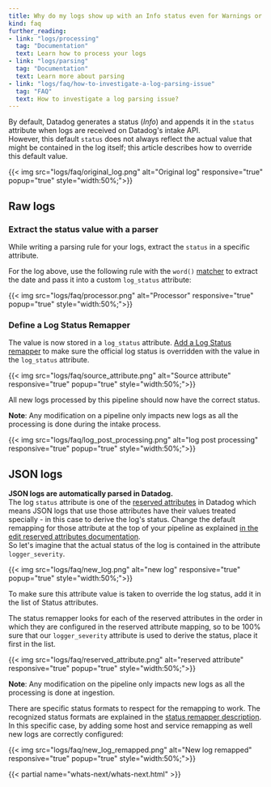 ```yaml
---
title: Why do my logs show up with an Info status even for Warnings or Errors?
kind: faq
further_reading:
- link: "logs/processing"
  tag: "Documentation"
  text: Learn how to process your logs
- link: "logs/parsing"
  tag: "Documentation"
  text: Learn more about parsing
- link: "logs/faq/how-to-investigate-a-log-parsing-issue"
  tag: "FAQ"
  text: How to investigate a log parsing issue?
---
```


By default, Datadog generates a status (*Info*) and appends it in the `status` attribute when logs are received on Datadog's intake API.  
However, this default `status` does not always reflect the actual value that might be contained in the log itself; this article describes how to override this default value.

{{< img src="logs/faq/original_log.png" alt="Original log" responsive="true" popup="true" style="width:50%;">}}

## Raw logs
### Extract the status value with a parser

While writing a parsing rule for your logs, extract the `status` in a specific attribute.  

For the log above, use the following rule with the `word()` [matcher][1] to extract the date and pass it into a custom `log_status` attribute:

{{< img src="logs/faq/processor.png" alt="Processor" responsive="true" popup="true" style="width:50%;">}}
    
### Define a Log Status Remapper

The value is now stored in a `log_status` attribute. [Add a Log Status remapper][2] to make sure the official log status is overridden with the value in the `log_status` attribute.

{{< img src="logs/faq/source_attribute.png" alt="Source attribute" responsive="true" popup="true" style="width:50%;">}}

All new logs processed by this pipeline should now have the correct status.  

**Note**: Any modification on a pipeline only impacts new logs as all the processing is done during the intake process. 

{{< img src="logs/faq/log_post_processing.png" alt="log post processing" responsive="true" popup="true" style="width:50%;">}}

## JSON logs

**JSON logs are automatically parsed in Datadog.**  
The log `status` attribute is one of the [reserved attributes][3] in Datadog which means JSON logs that use those attributes have their values treated specially - in this case to derive the log's status. Change the default remapping for those attribute at the top of your pipeline as explained [in the edit reserved attributes documentation][4].  
So let's imagine that the actual status of the log is contained in the attribute `logger_severity`.

{{< img src="logs/faq/new_log.png" alt="new log" responsive="true" popup="true" style="width:50%;">}}

To make sure this attribute value is taken to override the log status, add it in the list of Status attributes.  

The status remapper looks for each of the reserved attributes in the order in which they are configured in the reserved attribute mapping, so to be 100% sure that our `logger_severity` attribute is used to derive the status, place it first in the list.

{{< img src="logs/faq/reserved_attribute.png" alt="reserved attribute" responsive="true" popup="true" style="width:50%;">}}


**Note**: Any modification on the pipeline only impacts new logs as all the processing is done at ingestion.  

There are specific status formats to respect for the remapping to work. The recognized status formats are explained in the [status remapper description][2]. In this specific case, by adding some host and service remapping as well new logs are correctly configured:

{{< img src="logs/faq/new_log_remapped.png" alt="New log remapped" responsive="true" popup="true" style="width:50%;">}}

{{< partial name="whats-next/whats-next.html" >}}

[1]: /logs/parsing/#matcher
[2]: /logs/processing/#log-status-remapper
[3]: /logs/#reserved-attributes
[4]: /logs/#edit-reserved-attributes
[5]: /logs/processing
